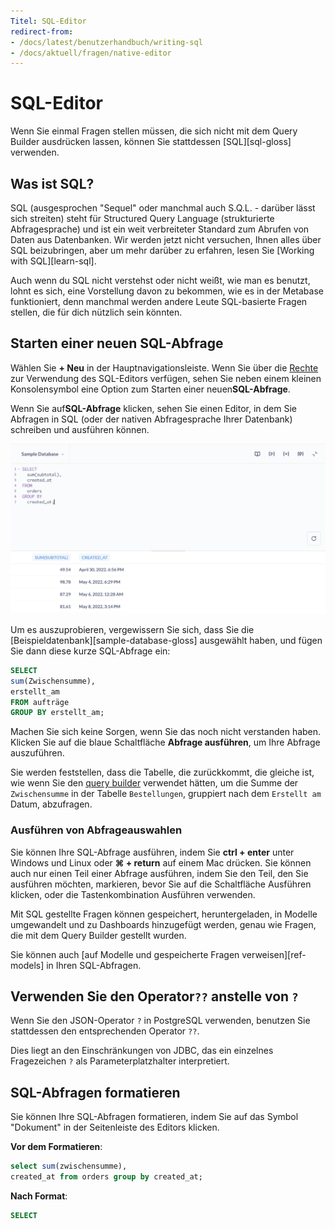 ```yaml
---
Titel: SQL-Editor
redirect-from:
- /docs/latest/benutzerhandbuch/writing-sql
- /docs/aktuell/fragen/native-editor
---
```



# SQL-Editor


Wenn Sie einmal Fragen stellen müssen, die sich nicht mit dem Query Builder ausdrücken lassen, können Sie stattdessen [SQL][sql-gloss] verwenden.


## Was ist SQL?


SQL (ausgesprochen "Sequel" oder manchmal auch S.Q.L. - darüber lässt sich streiten) steht für Structured Query Language (strukturierte Abfragesprache) und ist ein weit verbreiteter Standard zum Abrufen von Daten aus Datenbanken. Wir werden jetzt nicht versuchen, Ihnen alles über SQL beizubringen, aber um mehr darüber zu erfahren, lesen Sie [Working with SQL][learn-sql].


Auch wenn du SQL nicht verstehst oder nicht weißt, wie man es benutzt, lohnt es sich, eine Vorstellung davon zu bekommen, wie es in der Metabase funktioniert, denn manchmal werden andere Leute SQL-basierte Fragen stellen, die für dich nützlich sein könnten.


## Starten einer neuen SQL-Abfrage


Wählen Sie **+ Neu** in der Hauptnavigationsleiste. Wenn Sie über die [Rechte](../../permissions/data.md) zur Verwendung des SQL-Editors verfügen, sehen Sie neben einem kleinen Konsolensymbol eine Option zum Starten einer neuen**SQL-Abfrage**.


Wenn Sie auf**SQL-Abfrage** klicken, sehen Sie einen Editor, in dem Sie Abfragen in SQL (oder der nativen Abfragesprache Ihrer Datenbank) schreiben und ausführen können.


![SQL-Editor](../images/SQLInterface.png)


Um es auszuprobieren, vergewissern Sie sich, dass Sie die [Beispieldatenbank][sample-database-gloss] ausgewählt haben, und fügen Sie dann diese kurze SQL-Abfrage ein:


```sql
SELECT
sum(Zwischensumme),
erstellt_am
FROM aufträge
GROUP BY erstellt_am;
```


Machen Sie sich keine Sorgen, wenn Sie das noch nicht verstanden haben. Klicken Sie auf die blaue Schaltfläche **Abfrage ausführen**, um Ihre Abfrage auszuführen.


Sie werden feststellen, dass die Tabelle, die zurückkommt, die gleiche ist, wie wenn Sie den [query builder](../query-builder/editor.md) verwendet hätten, um die Summe der `Zwischensumme` in der Tabelle `Bestellungen`, gruppiert nach dem `Erstellt am` Datum, abzufragen.


### Ausführen von Abfrageauswahlen


Sie können Ihre SQL-Abfrage ausführen, indem Sie **ctrl + enter** unter Windows und Linux oder **⌘ + return** auf einem Mac drücken. Sie können auch nur einen Teil einer Abfrage ausführen, indem Sie den Teil, den Sie ausführen möchten, markieren, bevor Sie auf die Schaltfläche Ausführen klicken, oder die Tastenkombination Ausführen verwenden.


Mit SQL gestellte Fragen können gespeichert, heruntergeladen, in Modelle umgewandelt und zu Dashboards hinzugefügt werden, genau wie Fragen, die mit dem Query Builder gestellt wurden.


Sie können auch [auf Modelle und gespeicherte Fragen verweisen][ref-models] in Ihren SQL-Abfragen.


## Verwenden Sie den Operator`??` anstelle von `?`


Wenn Sie den JSON-Operator `?` in PostgreSQL verwenden, benutzen Sie stattdessen den entsprechenden Operator `??`.


Dies liegt an den Einschränkungen von JDBC, das ein einzelnes Fragezeichen `?` als Parameterplatzhalter interpretiert.


## SQL-Abfragen formatieren


Sie können Ihre SQL-Abfragen formatieren, indem Sie auf das Symbol "Dokument" in der Seitenleiste des Editors klicken.


**Vor dem Formatieren**:


```sql
select sum(zwischensumme),
created_at from orders group by created_at;
```


**Nach Format**:


```sql
SELECT
